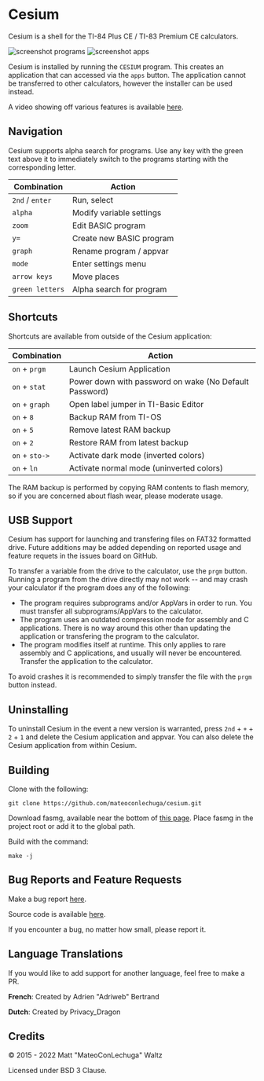 # Cesium

Cesium is a shell for the TI-84 Plus CE / TI-83 Premium CE calculators.

![screenshot programs](https://github.com/mateoconlechuga/cesium/blob/master/screenshots/screenshot_prgms.png?raw=true)
![screenshot apps](https://github.com/mateoconlechuga/cesium/blob/master/screenshots/screenshot_app.png?raw=true)

Cesium is installed by running the `CESIUM` program.
This creates an application that can accessed via the `apps` button.
The application cannot be transferred to other calculators, however the
installer can be used instead.

A video showing off various features is available [here](https://youtu.be/hZDzV1CDN3k).

## Navigation

Cesium supports alpha search for programs.
Use any key with the green text above it to immediately switch to the programs
starting with the corresponding letter.

| Combination     | Action                   |
|-----------------|--------------------------|
| `2nd` / `enter` | Run, select              |
| `alpha`         | Modify variable settings |
| `zoom`          | Edit BASIC program       |
| `y=`            | Create new BASIC program |
| `graph`         | Rename program / appvar  |
| `mode`          | Enter settings menu      |
| `arrow keys`    | Move places              |
| `green letters` | Alpha search for program |

## Shortcuts

Shortcuts are available from outside of the Cesium application:

| Combination    | Action                                                 |
|----------------|--------------------------------------------------------|
| `on` + `prgm`  | Launch Cesium Application                              |
| `on` + `stat`  | Power down with password on wake (No Default Password) |
| `on` + `graph` | Open label jumper in TI-Basic Editor                   |
| `on` + `8`     | Backup RAM from TI-OS                                  |
| `on` + `5`     | Remove latest RAM backup                               |
| `on` + `2`     | Restore RAM from latest backup                         |
| `on` + `sto->` | Activate dark mode (inverted colors)                   |
| `on` + `ln`    | Activate normal mode (uninverted colors)               |

The RAM backup is performed by copying RAM contents to flash memory, so if
you are concerned about flash wear, please moderate usage.

## USB Support

Cesium has support for launching and transfering files on FAT32 formatted drive.
Future additions may be added depending on reported usage and feature requets
in the issues board on GitHub.

To transfer a variable from the drive to the calculator, use the `prgm` button.
Running a program from the drive directly may not work -- and may crash your
calculator if the program does any of the following:

* The program requires subprograms and/or AppVars in order to run.
  You must transfer all subprograms/AppVars to the calculator.
* The program uses an outdated compression mode for assembly and C applications.
  There is no way around this other than updating the application or transfering
  the program to the calculator.
* The program modifies itself at runtime. This only applies to rare assembly and
  C applications, and usually will never be encountered.
  Transfer the application to the calculator.

To avoid crashes it is recommended to simply transfer the file with the `prgm`
button instead.

## Uninstalling

To uninstall Cesium in the event a new version is warranted, press
`2nd` + `+` + `2` + `1` and delete the Cesium application and appvar.
You can also delete the Cesium application from within Cesium.

## Building

Clone with the following:

    git clone https://github.com/mateoconlechuga/cesium.git

Download fasmg, available near the bottom of [this page](https://flatassembler.net/download.php).
Place fasmg in the project root or add it to the global path.

Build with the command:

    make -j

## Bug Reports and Feature Requests

Make a bug report [here](https://github.com/mateoconlechuga/cesium/issues).

Source code is available [here](https://github.com/mateoconlechuga/cesium).

If you encounter a bug, no matter how small, please report it.

## Language Translations

If you would like to add support for another language, feel free to make a PR.

**French**: Created by Adrien "Adriweb" Bertrand

**Dutch**: Created by Privacy_Dragon

## Credits

© 2015 - 2022 Matt "MateoConLechuga" Waltz

Licensed under BSD 3 Clause.
